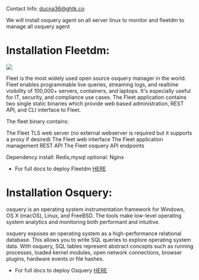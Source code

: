 Contact Info: ducna36@ghtk.co

We will install osquery agent on all server linux to monitor and fleetdm to manage all osquery agent
# Installation Fleetdm:
![](../../images/fleet-architecture-diagram.png) 

Fleet is the most widely used open source osquery manager in the world. Fleet enables programmable live queries, streaming logs, and realtime visibility of 100,000+ servers, containers, and laptops. It's especially useful for IT, security, and compliance use cases.
The Fleet application contains two single static binaries which provide web based administration, REST API, and CLI interface to Fleet.

The fleet binary contains:

The Fleet TLS web server (no external webserver is required but it supports a proxy if desired)
The Fleet web interface
The Fleet application management REST API
The Fleet osquery API endpoints

Dependency install:
Redis,mysql
optional: 
Nginx

 - For full docs to deploy Fleetdm [HERE](https://fleetdm.com/docs/deploying/server-installation)

# Installation Osquery:
osquery is an operating system instrumentation framework for Windows, OS X (macOS), Linux, and FreeBSD. The tools make low-level operating system analytics and monitoring both performant and intuitive.

osquery exposes an operating system as a high-performance relational database. This allows you to write SQL queries to explore operating system data. With osquery, SQL tables represent abstract concepts such as running processes, loaded kernel modules, open network connections, browser plugins, hardware events or file hashes.

 - For full docs to deploy Osquery [HERE](https://osquery.readthedocs.io/en/stable/installation/install-linux/)
